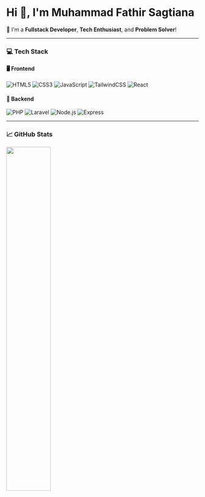 # Hi 👋, I'm Muhammad Fathir Sagtiana

🎯 I'm a **Fullstack Developer**, **Tech Enthusiast**, and **Problem Solver**!

---

### 💻 Tech Stack

#### 🖥️ Frontend
<p>
  <img src="https://img.shields.io/badge/HTML5-E34F26?style=flat-square&logo=html5&logoColor=white" alt="HTML5" />
  <img src="https://img.shields.io/badge/CSS3-1572B6?style=flat-square&logo=css3&logoColor=white" alt="CSS3" />
  <img src="https://img.shields.io/badge/JavaScript-F7DF1E?style=flat-square&logo=javascript&logoColor=black" alt="JavaScript" />
  <img src="https://img.shields.io/badge/TailwindCSS-06B6D4?style=flat-square&logo=tailwindcss&logoColor=white" alt="TailwindCSS" />
  <img src="https://img.shields.io/badge/React-61DAFB?style=flat-square&logo=react&logoColor=white" alt="React" />
</p>

#### 🔧 Backend
<p>
  <img src="https://img.shields.io/badge/PHP-777BB4?style=flat-square&logo=php&logoColor=white" alt="PHP" />
  <img src="https://img.shields.io/badge/Laravel-F05340?style=flat-square&logo=laravel&logoColor=white" alt="Laravel" />
  <img src="https://img.shields.io/badge/Node.js-339933?style=flat-square&logo=node.js&logoColor=white" alt="Node.js" />
  <img src="https://img.shields.io/badge/Express-000000?style=flat-square&logo=express&logoColor=white" alt="Express" />
</p>

---

### 📈 GitHub Stats

<p>
  <img align="left" src="https://github-readme-stats.vercel.app/api?username=fathir2&show_icons=true&theme=radical" width="48%" />
  <img align="right" src="https://github-readme-stats.vercel.app/api/top-langs/?username=fathir2&layout=compact&theme=radical" width="
